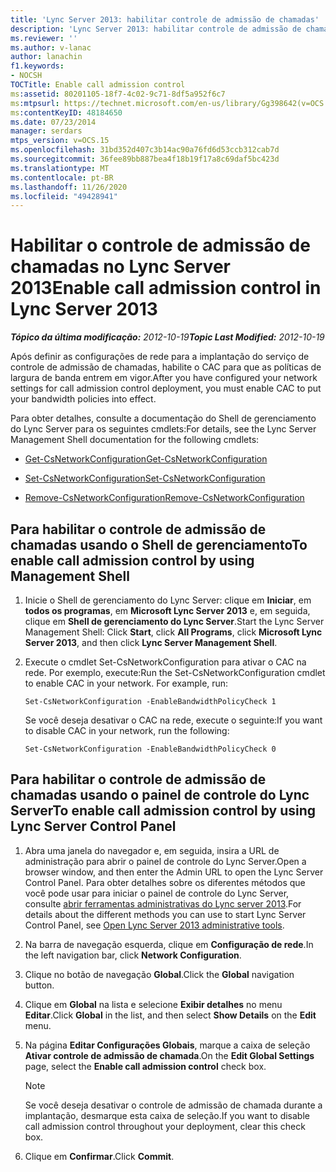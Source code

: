 ```yaml
---
title: 'Lync Server 2013: habilitar controle de admissão de chamadas'
description: 'Lync Server 2013: habilitar controle de admissão de chamadas.'
ms.reviewer: ''
ms.author: v-lanac
author: lanachin
f1.keywords:
- NOCSH
TOCTitle: Enable call admission control
ms:assetid: 80201105-18f7-4c02-9c71-8df5a952f6c7
ms:mtpsurl: https://technet.microsoft.com/en-us/library/Gg398642(v=OCS.15)
ms:contentKeyID: 48184650
ms.date: 07/23/2014
manager: serdars
mtps_version: v=OCS.15
ms.openlocfilehash: 31bd352d407c3b14ac90a76fd6d53ccb312cab7d
ms.sourcegitcommit: 36fee89bb887bea4f18b19f17a8c69daf5bc423d
ms.translationtype: MT
ms.contentlocale: pt-BR
ms.lasthandoff: 11/26/2020
ms.locfileid: "49428941"
---
```

# <a name="enable-call-admission-control-in-lync-server-2013"></a><span data-ttu-id="2406c-103">Habilitar o controle de admissão de chamadas no Lync Server 2013</span><span class="sxs-lookup"><span data-stu-id="2406c-103">Enable call admission control in Lync Server 2013</span></span>

<div data-xmlns="http://www.w3.org/1999/xhtml">

<div class="topic" data-xmlns="http://www.w3.org/1999/xhtml" data-msxsl="urn:schemas-microsoft-com:xslt" data-cs="https://msdn.microsoft.com/">

<div data-asp="https://msdn2.microsoft.com/asp">



</div>

<div id="mainSection">

<div id="mainBody"><span data-ttu-id="2406c-104">

<span> </span></span><span class="sxs-lookup"><span data-stu-id="2406c-104">

<span> </span></span></span>

<span data-ttu-id="2406c-105">_**Tópico da última modificação:** 2012-10-19_</span><span class="sxs-lookup"><span data-stu-id="2406c-105">_**Topic Last Modified:** 2012-10-19_</span></span>

<span data-ttu-id="2406c-106">Após definir as configurações de rede para a implantação do serviço de controle de admissão de chamadas, habilite o CAC para que as políticas de largura de banda entrem em vigor.</span><span class="sxs-lookup"><span data-stu-id="2406c-106">After you have configured your network settings for call admission control deployment, you must enable CAC to put your bandwidth policies into effect.</span></span>

<span data-ttu-id="2406c-107">Para obter detalhes, consulte a documentação do Shell de gerenciamento do Lync Server para os seguintes cmdlets:</span><span class="sxs-lookup"><span data-stu-id="2406c-107">For details, see the Lync Server Management Shell documentation for the following cmdlets:</span></span>

  - [<span data-ttu-id="2406c-108">Get-CsNetworkConfiguration</span><span class="sxs-lookup"><span data-stu-id="2406c-108">Get-CsNetworkConfiguration</span></span>](https://docs.microsoft.com/powershell/module/skype/Get-CsNetworkConfiguration)

  - [<span data-ttu-id="2406c-109">Set-CsNetworkConfiguration</span><span class="sxs-lookup"><span data-stu-id="2406c-109">Set-CsNetworkConfiguration</span></span>](https://docs.microsoft.com/powershell/module/skype/Set-CsNetworkConfiguration)

  - [<span data-ttu-id="2406c-110">Remove-CsNetworkConfiguration</span><span class="sxs-lookup"><span data-stu-id="2406c-110">Remove-CsNetworkConfiguration</span></span>](https://docs.microsoft.com/powershell/module/skype/Remove-CsNetworkConfiguration)

<div>

## <a name="to-enable-call-admission-control-by-using-management-shell"></a><span data-ttu-id="2406c-111">Para habilitar o controle de admissão de chamadas usando o Shell de gerenciamento</span><span class="sxs-lookup"><span data-stu-id="2406c-111">To enable call admission control by using Management Shell</span></span>

1.  <span data-ttu-id="2406c-112">Inicie o Shell de gerenciamento do Lync Server: clique em **Iniciar**, em **todos os programas**, em **Microsoft Lync Server 2013** e, em seguida, clique em **Shell de gerenciamento do Lync Server**.</span><span class="sxs-lookup"><span data-stu-id="2406c-112">Start the Lync Server Management Shell: Click **Start**, click **All Programs**, click **Microsoft Lync Server 2013**, and then click **Lync Server Management Shell**.</span></span>

2.  <span data-ttu-id="2406c-p101">Execute o cmdlet Set-CsNetworkConfiguration para ativar o CAC na rede. Por exemplo, execute:</span><span class="sxs-lookup"><span data-stu-id="2406c-p101">Run the Set-CsNetworkConfiguration cmdlet to enable CAC in your network. For example, run:</span></span>
    
        Set-CsNetworkConfiguration -EnableBandwidthPolicyCheck 1
    
    <span data-ttu-id="2406c-115">Se você deseja desativar o CAC na rede, execute o seguinte:</span><span class="sxs-lookup"><span data-stu-id="2406c-115">If you want to disable CAC in your network, run the following:</span></span>
    
        Set-CsNetworkConfiguration -EnableBandwidthPolicyCheck 0

</div>

<div>

## <a name="to-enable-call-admission-control-by-using-lync-server-control-panel"></a><span data-ttu-id="2406c-116">Para habilitar o controle de admissão de chamadas usando o painel de controle do Lync Server</span><span class="sxs-lookup"><span data-stu-id="2406c-116">To enable call admission control by using Lync Server Control Panel</span></span>

1.  <span data-ttu-id="2406c-117">Abra uma janela do navegador e, em seguida, insira a URL de administração para abrir o painel de controle do Lync Server.</span><span class="sxs-lookup"><span data-stu-id="2406c-117">Open a browser window, and then enter the Admin URL to open the Lync Server Control Panel.</span></span> <span data-ttu-id="2406c-118">Para obter detalhes sobre os diferentes métodos que você pode usar para iniciar o painel de controle do Lync Server, consulte [abrir ferramentas administrativas do Lync server 2013](lync-server-2013-open-lync-server-administrative-tools.md).</span><span class="sxs-lookup"><span data-stu-id="2406c-118">For details about the different methods you can use to start Lync Server Control Panel, see [Open Lync Server 2013 administrative tools](lync-server-2013-open-lync-server-administrative-tools.md).</span></span>

2.  <span data-ttu-id="2406c-119">Na barra de navegação esquerda, clique em **Configuração de rede**.</span><span class="sxs-lookup"><span data-stu-id="2406c-119">In the left navigation bar, click **Network Configuration**.</span></span>

3.  <span data-ttu-id="2406c-120">Clique no botão de navegação **Global**.</span><span class="sxs-lookup"><span data-stu-id="2406c-120">Click the **Global** navigation button.</span></span>

4.  <span data-ttu-id="2406c-121">Clique em **Global** na lista e selecione **Exibir detalhes** no menu **Editar**.</span><span class="sxs-lookup"><span data-stu-id="2406c-121">Click **Global** in the list, and then select **Show Details** on the **Edit** menu.</span></span>

5.  <span data-ttu-id="2406c-122">Na página **Editar Configurações Globais**, marque a caixa de seleção **Ativar controle de admissão de chamada**.</span><span class="sxs-lookup"><span data-stu-id="2406c-122">On the **Edit Global Settings** page, select the **Enable call admission control** check box.</span></span>
    
    <div>
    

    > [!NOTE]  
    > <span data-ttu-id="2406c-123">Se você deseja desativar o controle de admissão de chamada durante a implantação, desmarque esta caixa de seleção.</span><span class="sxs-lookup"><span data-stu-id="2406c-123">If you want to disable call admission control throughout your deployment, clear this check box.</span></span>

    
    </div>

6.  <span data-ttu-id="2406c-124">Clique em **Confirmar**.</span><span class="sxs-lookup"><span data-stu-id="2406c-124">Click **Commit**.</span></span>

<span data-ttu-id="2406c-125"></div>

</div>

<span> </span>

</div>

</div>

</span><span class="sxs-lookup"><span data-stu-id="2406c-125"></div>

</div>

<span> </span>

</div>

</div>

</span></span></div>

